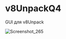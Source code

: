 # v8UnpackQ4
GUI для v8Unpack

![Screenshot_265](https://user-images.githubusercontent.com/1037036/129490190-92fd6c3e-a6d7-4dd3-ab85-ce587dd3fc8f.png)


